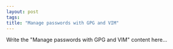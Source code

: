 ```yaml
---
layout: post
tags: 
title: "Manage passwords with GPG and VIM"
---
```


Write the "Manage passwords with GPG and VIM" content here...
